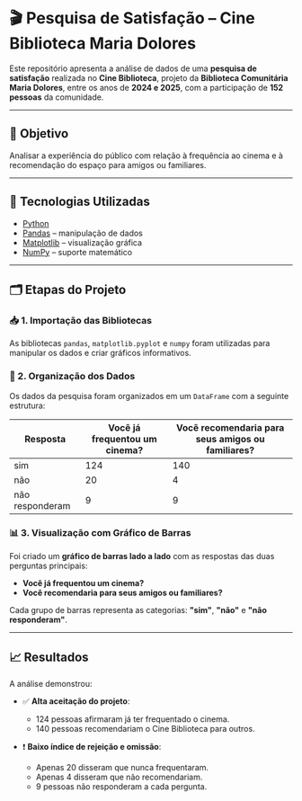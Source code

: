 # 🎬 Pesquisa de Satisfação – Cine Biblioteca Maria Dolores

Este repositório apresenta a análise de dados de uma **pesquisa de satisfação** realizada no **Cine Biblioteca**, projeto da **Biblioteca Comunitária Maria Dolores**, entre os anos de **2024 e 2025**, com a participação de **152 pessoas** da comunidade.

---

## 📌 Objetivo

Analisar a experiência do público com relação à frequência ao cinema e à recomendação do espaço para amigos ou familiares.

---

## 🧰 Tecnologias Utilizadas

- [Python](https://www.python.org/)
- [Pandas](https://pandas.pydata.org/) – manipulação de dados
- [Matplotlib](https://matplotlib.org/) – visualização gráfica
- [NumPy](https://numpy.org/) – suporte matemático

---

## 🗂️ Etapas do Projeto

### 📥 1. Importação das Bibliotecas

As bibliotecas `pandas`, `matplotlib.pyplot` e `numpy` foram utilizadas para manipular os dados e criar gráficos informativos.

### 🧾 2. Organização dos Dados

Os dados da pesquisa foram organizados em um `DataFrame` com a seguinte estrutura:

| Resposta         | Você já frequentou um cinema? | Você recomendaria para seus amigos ou familiares? |
|------------------|-------------------------------|---------------------------------------------------|
| sim              | 124                           | 140                                               |
| não              | 20                            | 4                                                 |
| não responderam  | 9                             | 9                                                 |

### 📊 3. Visualização com Gráfico de Barras

Foi criado um **gráfico de barras lado a lado** com as respostas das duas perguntas principais:

- **Você já frequentou um cinema?**
- **Você recomendaria para seus amigos ou familiares?**

Cada grupo de barras representa as categorias: **"sim"**, **"não"** e **"não responderam"**.

---

## 📈 Resultados

A análise demonstrou:

- ✅ **Alta aceitação do projeto**:  
  - 124 pessoas afirmaram já ter frequentado o cinema.
  - 140 pessoas recomendariam o Cine Biblioteca para outros.

- ❗ **Baixo índice de rejeição e omissão**:  
  - Apenas 20 disseram que nunca frequentaram.
  - Apenas 4 disseram que não recomendariam.
  - 9 pessoas não responderam a cada pergunta.
